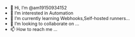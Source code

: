- 👋 Hi, I’m @am19150934152
- 👀 I’m interested in Automation
- 🌱 I’m currently learning Webhooks,Self-hosted runners...
- 💞️ I’m looking to collaborate on ...
- 📫 How to reach me ...

<!---
am19150934152/am19150934152 is a ✨ special ✨ repository because its `README.md` (this file) appears on your GitHub profile.
You can click the Preview link to take a look at your changes.
--->
